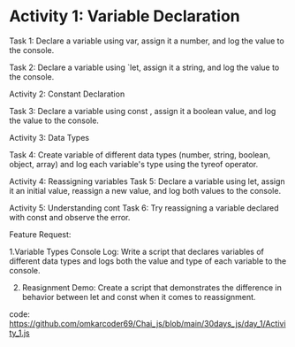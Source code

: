 <h1>Activity 1: Variable Declaration</h1>

Task 1: Declare a variable using var, assign it a number, and log the value to the console. 

Task 2: Declare a variable using `let, assign it a string, and log the value to the console.

Activity 2: Constant Declaration

Task 3: Declare a variable using const , assign it a boolean value, and log the value to the console.

Activity 3: Data Types

Task 4: Create variable of different data types (number, string, boolean, object, array) and log each variable's type using the tyreof operator.

Activity 4: Reassigning variables
Task 5: Declare a variable using let, assign it an initial value, reassign a new value, and log both values to the console.

Activity 5: Understanding cont
Task 6: Try reassigning a variable declared with const and observe the error.

Feature Request:

1.Variable Types Console Log: Write a script that declares variables of different data types and logs both the value and type of each variable to the console.

2. Reasignment Demo: Create a script that demonstrates the difference in behavior between let and const when it comes to reassignment.

code: https://github.com/omkarcoder69/Chai_js/blob/main/30days_js/day_1/Activity_1.js
